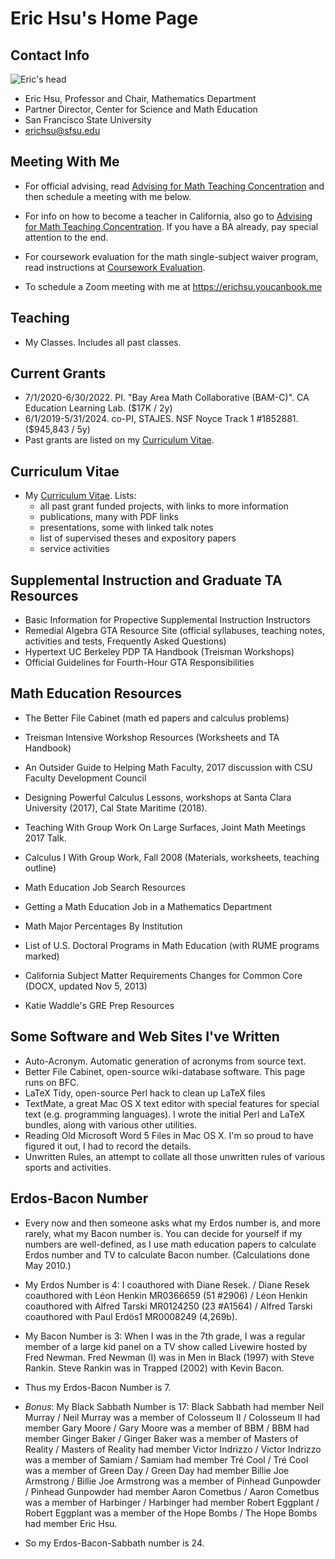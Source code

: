 # Eric Hsu's Home Page

## Contact Info

![Eric's head](https://math.sfsu.edu/sites/default/files/styles/sf_state_250x250/public/images/hsu_0.jpg?h=ffed8f21&itok=m0gTz5g_ "Eric's head") 

* Eric Hsu, Professor and Chair, Mathematics Department  
* Partner Director, Center for Science and Math Education  
* San Francisco State University  
* erichsu@sfsu.edu  

## Meeting With Me
* For official advising, read [Advising for Math Teaching Concentration](Advising.md) and then schedule a meeting with me below.
* For info on how to become a teacher in California, also go to [Advising for Math Teaching Concentration](Advising.md). If you have a BA already, pay special attention to the end.
* For coursework evaluation for the math single-subject waiver program, read instructions at [Coursework Evaluation](CourseworkEvaluation.md).
 
* To schedule a Zoom meeting with me at https://erichsu.youcanbook.me
​  
## Teaching
* My Classes. Includes all past classes. 

## Current Grants
* 7/1/2020-6/30/2022. PI. "Bay Area Math Collaborative (BAM-C)". CA Education Learning Lab. ($17K / 2y)
* 6/1/2019-5/31/2024. co-PI, STAJES. NSF Noyce Track 1 #1852881. ($945,843 / 5y)
* Past grants are listed on my [Curriculum Vitae](CV.md).

## Curriculum Vitae
* My [Curriculum Vitae](CV.md). Lists:
  * all past grant funded projects, with links to more information
  * publications, many with PDF links
  * presentations, some with linked talk notes
  * list of supervised theses and expository papers 
  * service activities

## Supplemental Instruction and Graduate TA Resources
* Basic Information for Propective Supplemental Instruction Instructors
* Remedial Algebra GTA Resource Site (official syllabuses, teaching notes, activities and tests, Frequently Asked Questions)
* Hypertext UC Berkeley PDP TA Handbook (Treisman Workshops)
* Official Guidelines for Fourth-Hour GTA Responsibilities
## Math Education Resources
* The Better File Cabinet (math ed papers and calculus problems)
* Treisman Intensive Workshop Resources (Worksheets and TA Handbook)
 
* An Outsider Guide to Helping Math Faculty, 2017 discussion with CSU Faculty Development Council 
* Designing Powerful Calculus Lessons, workshops at Santa Clara University (2017), Cal State Maritime (2018).
* Teaching With Group Work On Large Surfaces, Joint Math Meetings 2017 Talk. 
* Calculus I With Group Work, Fall 2008 (Materials, worksheets, teaching outline)
 
* Math Education Job Search Resources
* Getting a Math Education Job in a Mathematics Department
 
* Math Major Percentages By Institution
* List of U.S. Doctoral Programs in Math Education (with RUME programs marked)
 
* California Subject Matter Requirements Changes for Common Core (DOCX, updated Nov 5, 2013)
* Katie Waddle's GRE Prep Resources
## Some Software and Web Sites I've Written
* Auto-Acronym. Automatic generation of acronyms from source text.
* Better File Cabinet, open-source wiki-database software. This page runs on BFC.
* LaTeX Tidy, open-source Perl hack to clean up LaTeX files
* TextMate, a great Mac OS X text editor with special features for special text (e.g. programming languages). I wrote the initial Perl and LaTeX bundles, along with various other utilities.
* Reading Old Microsoft Word 5 Files in Mac OS X. I'm so proud to have figured it out, I had to record the details. 
* Unwritten Rules, an attempt to collate all those unwritten rules of various sports and activities.

## Erdos-Bacon Number
* Every now and then someone asks what my Erdos number is, and more rarely, what my Bacon number is. You can decide for yourself if my numbers are well-defined, as I use math education papers to calculate Erdos number and TV to calculate Bacon number. (Calculations done May 2010.)
 
* My Erdos Number is 4: I coauthored with Diane Resek. / Diane Resek coauthored with Léon Henkin MR0366659 (51 #2906) /  Léon Henkin coauthored with Alfred Tarski MR0124250 (23 #A1564) / Alfred Tarski coauthored with Paul Erdös1 MR0008249 (4,269b). 
 
* My Bacon Number is 3: When I was in the 7th grade, I was a regular member of a large kid panel on a TV show called Livewire hosted by Fred Newman. Fred Newman (I) was in Men in Black (1997) with Steve Rankin. Steve Rankin was in Trapped (2002) with Kevin Bacon.
 
* Thus my Erdos-Bacon Number is 7.
 
* _Bonus_: My Black Sabbath Number is 17: Black Sabbath had member Neil Murray / Neil Murray was a member of Colosseum II / Colosseum II had member Gary Moore / Gary Moore was a member of BBM / BBM had member Ginger Baker / Ginger Baker was a member of Masters of Reality / Masters of Reality had member Victor Indrizzo / Victor Indrizzo was a member of Samiam / Samiam had member Tré Cool / Tré Cool was a member of Green Day / Green Day had member Billie Joe Armstrong / Billie Joe Armstrong was a member of Pinhead Gunpowder / Pinhead Gunpowder had member Aaron Cometbus / Aaron Cometbus was a member of Harbinger / Harbinger had member Robert Eggplant / Robert Eggplant was a member of the Hope Bombs / The Hope Bombs had member Eric Hsu.
 
* So my Erdos-Bacon-Sabbath number is 24. 
